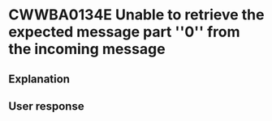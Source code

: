 # CWWBA0134E Unable to retrieve the expected message part ''0'' from the incoming message

## Explanation

## User response